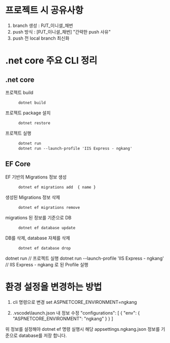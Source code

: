# 프로젝트 시 공유사항
1. branch 생성 : PJT_이니셜_채번
2. push 방식 : [PJT_이니셜_채번] "간략한 push 사유"
3. push 전 local branch 최신화

# .net core 주요 CLI 정리
<h2>.net core</h2>
<p> 프로젝트 build
<pre>
    <code> dotnet build</code>    
</pre>
<p> 프로젝트 package 설치
<pre>
    <code> dotnet restore</code>    
</pre>
<p> 프로젝트 실행
<pre>
    <code> dotnet run</code>
    <code> dotnet run --launch-profile 'IIS Express - ngkang'</code>
</pre>
<h2>EF Core</h2>
<p> EF 기반의 Migrations 정보 생성 
<pre>
    <code> dotnet ef migrations add  { name }</code>
</pre>

<p> 생성된 Migrations 정보 삭제
<pre>
    <code> dotnet ef migrations remove </code>
</pre>

<p> migrations 된 정보를 기준으로 DB
<pre>
    <code> dotnet ef database update </code>
</pre>

<p> DB를 삭제, database 자체를 삭제
<pre>
    <code> dotnet ef database drop </code>
</pre>


dotnet run                          // 프로젝트 실행
dotnet run --launch-profile 'IIS Express - ngkang'  // IIS Express - ngkang 로 된 Profile 실행

# 환경 설정을 변경하는 방법
1. cli 명령으로 변경
set ASPNETCORE_ENVIRONMENT=ngkang

2. .vscode\launch.json 내 정보 수정
 "configurations": [
        {
             "env": {
                "ASPNETCORE_ENVIRONMENT": "ngkang"
            }
        }
 ]

 위 정보를 설정해야 dotnet ef 명령 실행시 해당 appsettings.ngkang.json 정보를 기준으로 database를 저장 합니다.
     
